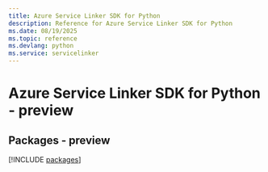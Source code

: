 ```yaml
---
title: Azure Service Linker SDK for Python
description: Reference for Azure Service Linker SDK for Python
ms.date: 08/19/2025
ms.topic: reference
ms.devlang: python
ms.service: servicelinker
---
```

# Azure Service Linker SDK for Python - preview
## Packages - preview
[!INCLUDE [packages](service-linker-index.md)]